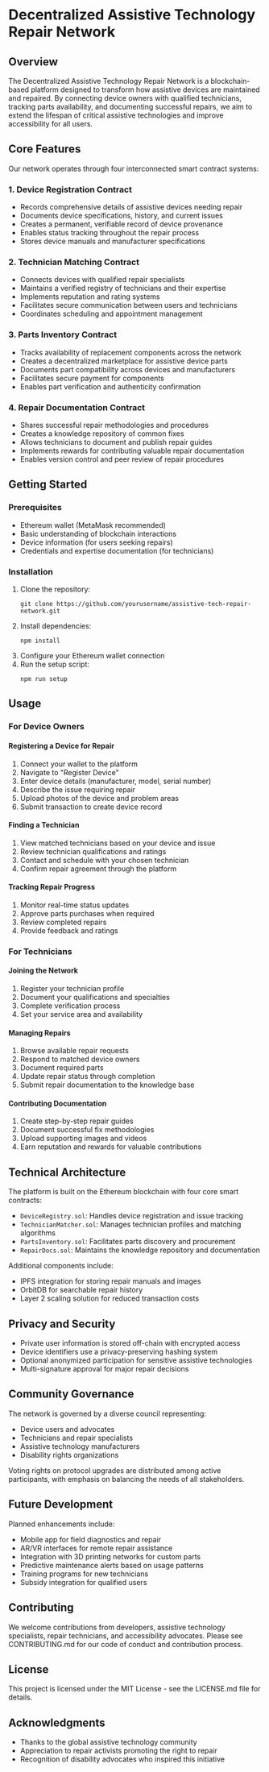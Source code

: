 # Decentralized Assistive Technology Repair Network

## Overview

The Decentralized Assistive Technology Repair Network is a blockchain-based platform designed to transform how assistive devices are maintained and repaired. By connecting device owners with qualified technicians, tracking parts availability, and documenting successful repairs, we aim to extend the lifespan of critical assistive technologies and improve accessibility for all users.

## Core Features

Our network operates through four interconnected smart contract systems:

### 1. Device Registration Contract
- Records comprehensive details of assistive devices needing repair
- Documents device specifications, history, and current issues
- Creates a permanent, verifiable record of device provenance
- Enables status tracking throughout the repair process
- Stores device manuals and manufacturer specifications

### 2. Technician Matching Contract
- Connects devices with qualified repair specialists
- Maintains a verified registry of technicians and their expertise
- Implements reputation and rating systems
- Facilitates secure communication between users and technicians
- Coordinates scheduling and appointment management

### 3. Parts Inventory Contract
- Tracks availability of replacement components across the network
- Creates a decentralized marketplace for assistive device parts
- Documents part compatibility across devices and manufacturers
- Facilitates secure payment for components
- Enables part verification and authenticity confirmation

### 4. Repair Documentation Contract
- Shares successful repair methodologies and procedures
- Creates a knowledge repository of common fixes
- Allows technicians to document and publish repair guides
- Implements rewards for contributing valuable repair documentation
- Enables version control and peer review of repair procedures

## Getting Started

### Prerequisites
- Ethereum wallet (MetaMask recommended)
- Basic understanding of blockchain interactions
- Device information (for users seeking repairs)
- Credentials and expertise documentation (for technicians)

### Installation
1. Clone the repository:
   ```
   git clone https://github.com/yourusername/assistive-tech-repair-network.git
   ```
2. Install dependencies:
   ```
   npm install
   ```
3. Configure your Ethereum wallet connection
4. Run the setup script:
   ```
   npm run setup
   ```

## Usage

### For Device Owners

#### Registering a Device for Repair
1. Connect your wallet to the platform
2. Navigate to "Register Device"
3. Enter device details (manufacturer, model, serial number)
4. Describe the issue requiring repair
5. Upload photos of the device and problem areas
6. Submit transaction to create device record

#### Finding a Technician
1. View matched technicians based on your device and issue
2. Review technician qualifications and ratings
3. Contact and schedule with your chosen technician
4. Confirm repair agreement through the platform

#### Tracking Repair Progress
1. Monitor real-time status updates
2. Approve parts purchases when required
3. Review completed repairs
4. Provide feedback and ratings

### For Technicians

#### Joining the Network
1. Register your technician profile
2. Document your qualifications and specialties
3. Complete verification process
4. Set your service area and availability

#### Managing Repairs
1. Browse available repair requests
2. Respond to matched device owners
3. Document required parts
4. Update repair status through completion
5. Submit repair documentation to the knowledge base

#### Contributing Documentation
1. Create step-by-step repair guides
2. Document successful fix methodologies
3. Upload supporting images and videos
4. Earn reputation and rewards for valuable contributions

## Technical Architecture

The platform is built on the Ethereum blockchain with four core smart contracts:

- `DeviceRegistry.sol`: Handles device registration and issue tracking
- `TechnicianMatcher.sol`: Manages technician profiles and matching algorithms
- `PartsInventory.sol`: Facilitates parts discovery and procurement
- `RepairDocs.sol`: Maintains the knowledge repository and documentation

Additional components include:
- IPFS integration for storing repair manuals and images
- OrbitDB for searchable repair history
- Layer 2 scaling solution for reduced transaction costs

## Privacy and Security

- Private user information is stored off-chain with encrypted access
- Device identifiers use a privacy-preserving hashing system
- Optional anonymized participation for sensitive assistive technologies
- Multi-signature approval for major repair decisions

## Community Governance

The network is governed by a diverse council representing:
- Device users and advocates
- Technicians and repair specialists
- Assistive technology manufacturers
- Disability rights organizations

Voting rights on protocol upgrades are distributed among active participants, with emphasis on balancing the needs of all stakeholders.

## Future Development

Planned enhancements include:
- Mobile app for field diagnostics and repair
- AR/VR interfaces for remote repair assistance
- Integration with 3D printing networks for custom parts
- Predictive maintenance alerts based on usage patterns
- Training programs for new technicians
- Subsidy integration for qualified users

## Contributing

We welcome contributions from developers, assistive technology specialists, repair technicians, and accessibility advocates. Please see CONTRIBUTING.md for our code of conduct and contribution process.

## License

This project is licensed under the MIT License - see the LICENSE.md file for details.

## Acknowledgments

- Thanks to the global assistive technology community
- Appreciation to repair activists promoting the right to repair
- Recognition of disability advocates who inspired this initiative
